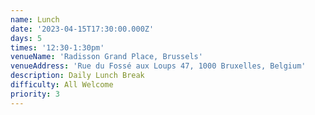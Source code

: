 ```yaml
---
name: Lunch
date: '2023-04-15T17:30:00.000Z'
days: 5
times: '12:30-1:30pm'
venueName: 'Radisson Grand Place, Brussels'
venueAddress: 'Rue du Fossé aux Loups 47, 1000 Bruxelles, Belgium'
description: Daily Lunch Break
difficulty: All Welcome
priority: 3
---
```





